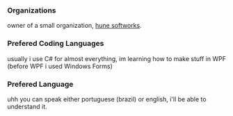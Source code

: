 ### Organizations
owner of a small organization, [hune softworks](http://discord.gg/tgrAzhZVKA).
### Prefered Coding Languages
usually i use C# for almost everything, im learning how to make stuff in WPF (before WPF i used Windows Forms)
### Prefered Language
uhh you can speak either portuguese (brazil) or english, i'll be able to understand it.
